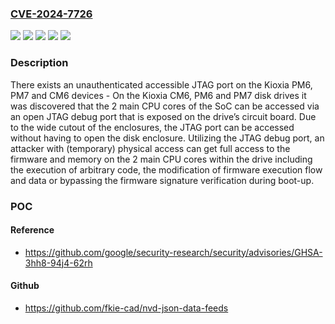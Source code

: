 ### [CVE-2024-7726](https://cve.mitre.org/cgi-bin/cvename.cgi?name=CVE-2024-7726)
![](https://img.shields.io/static/v1?label=Product&message=CM6&color=blue)
![](https://img.shields.io/static/v1?label=Product&message=PM6&color=blue)
![](https://img.shields.io/static/v1?label=Product&message=PM7&color=blue)
![](https://img.shields.io/static/v1?label=Version&message=0%20&color=brightgreen)
![](https://img.shields.io/static/v1?label=Vulnerability&message=CWE-306%20Missing%20Authentication%20for%20Critical%20Function&color=brightgreen)

### Description

There exists an unauthenticated accessible JTAG port on the Kioxia PM6, PM7 and CM6 devices - On the Kioxia CM6, PM6 and PM7 disk drives it was discovered that the 2 main CPU cores of the SoC can be accessed via an open JTAG debug port that is exposed on the drive’s circuit board. Due to the wide cutout of the enclosures, the JTAG port can be accessed without having to open the disk enclosure. Utilizing the JTAG debug port, an attacker with (temporary) physical access can get full access to the firmware and memory on the 2 main CPU cores within the drive including the execution of arbitrary code, the modification of firmware execution flow and data or bypassing the firmware signature verification during boot-up.

### POC

#### Reference
- https://github.com/google/security-research/security/advisories/GHSA-3hh8-94j4-62rh

#### Github
- https://github.com/fkie-cad/nvd-json-data-feeds

